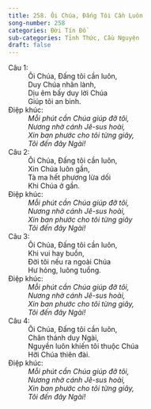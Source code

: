 ```yaml
---
title: 258. Ôi Chúa, Đấng Tôi Cần Luôn
song-number: 258
categories: Đời Tín Đồ
sub-categories: Tỉnh Thức, Cầu Nguyện
draft: false
---
```

<dl><dt>Câu 1:</dt><dd data-verse="1">Ôi Chúa, Đấng tôi cần luôn, <br/>Duy Chúa nhân lành, <br/>Dịu êm bấy duy lời Chúa <br/>Giúp tôi an bình. </dd><dt>Điệp khúc:</dt><dd data-chorus="1"><em>Mỗi phút cần Chúa giúp đỡ tôi, <br/>Nương nhờ cánh Jê-sus hoài, <br/>Xin ban phước cho tôi từng giây, <br/>Tôi đến đây Ngài! </em></dd><dt>Câu 2:</dt><dd data-verse="2">Ôi Chúa, Đấng tôi cần luôn, <br/>Xin Chúa luôn gần, <br/>Tà ma hết phương lừa dối <br/>Khi Chúa ở gần. </dd><dt>Điệp khúc:</dt><dd data-chorus="1"><em>Mỗi phút cần Chúa giúp đỡ tôi, <br/>Nương nhờ cánh Jê-sus hoài, <br/>Xin ban phước cho tôi từng giây <br/>Tôi đến đây Ngài! </em></dd><dt>Câu 3:</dt><dd data-verse="3">Ôi Chúa, Đấng tôi cần luôn, <br/>Khi vui hay buồn, <br/>Đời tôi nếu ra ngoài Chúa <br/>Hư hỏng, luông tuồng. </dd><dt>Điệp khúc:</dt><dd data-chorus="1"><em>Mỗi phút cần Chúa giúp đỡ tôi, <br/>Nương nhờ cánh Jê-sus hoài, <br/>Xin ban phước cho tôi từng giây, <br/>Tôi đến đây Ngài! </em></dd><dt>Câu 4:</dt><dd data-verse="4">Ôi Chúa, Đấng tôi cần luôn, <br/>Chân thánh duy Ngài, <br/>Nguyền luôn khiến tôi thuộc Chúa <br/>Hỡi Chúa thiên đài. </dd><dt>Điệp khúc:</dt><dd data-chorus="1"><em>Mỗi phút cần Chúa giúp đỡ tôi, <br/>Nương nhờ cánh Jê-sus hoài, <br/>Xin ban phước cho tôi từng giây, <br/>Tôi đến đây Ngài! </em></dd><dt></dl>